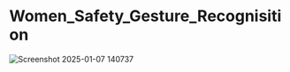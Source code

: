 # Women_Safety_Gesture_Recognisition

![Screenshot 2025-01-07 140737](https://github.com/user-attachments/assets/4bbc3b68-b1a7-4ef7-970d-bfa30a0abd46)
